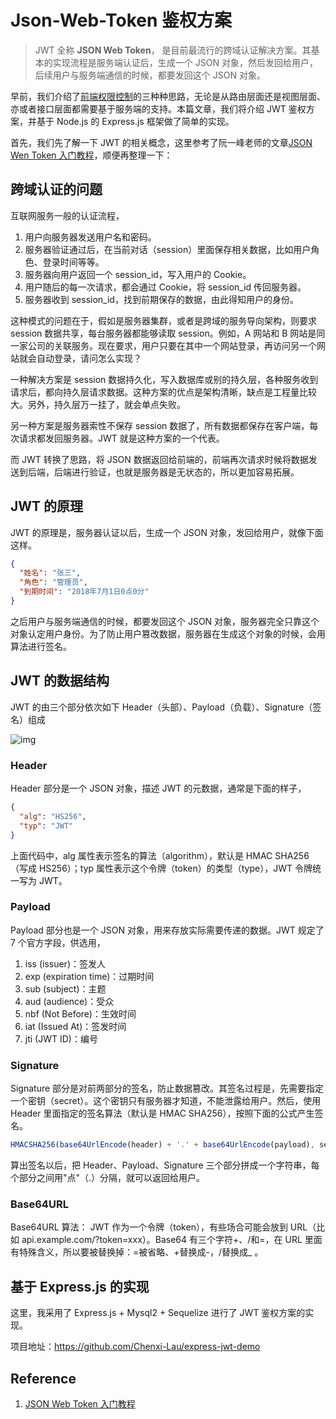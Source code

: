 <!--
 * @Author: 刘晨曦
 * @Date: 2021-03-17 18:39:29
 * @LastEditTime: 2021-03-18 16:53:58
 * @LastEditors: Please set LastEditors
 * @Description: In User Settings Edit
 * @FilePath: \docsify-based-wiki\docs\project\json-web-token.md
-->

# Json-Web-Token 鉴权方案

> JWT 全称 **JSON Web Token**， 是目前最流行的跨域认证解决方案。其基本的实现流程是服务端认证后，生成一个 JSON 对象，然后发回给用户，后续用户与服务端通信的时候，都要发回这个 JSON 对象。

早前，我们介绍了[前端权限控制](https://chenxi-lau.github.io/docsify-based-wiki/#/project/access-control)的三种种思路，无论是从路由层面还是视图层面、亦或者接口层面都需要基于服务端的支持。本篇文章，我们将介绍 JWT 鉴权方案，并基于 Node.js 的 Express.js 框架做了简单的实现。

首先，我们先了解一下 JWT 的相关概念，这里参考了阮一峰老师的文章[JSON Wen Token 入门教程](http://www.ruanyifeng.com/blog/2018/07/json_web_token-tutorial.html)，顺便再整理一下：

## 跨域认证的问题

互联网服务一般的认证流程，

1. 用户向服务器发送用户名和密码。
2. 服务器验证通过后，在当前对话（session）里面保存相关数据，比如用户角色、登录时间等等。
3. 服务器向用户返回一个 session_id，写入用户的 Cookie。
4. 用户随后的每一次请求，都会通过 Cookie，将 session_id 传回服务器。
5. 服务器收到 session_id，找到前期保存的数据，由此得知用户的身份。

这种模式的问题在于，假如是服务器集群，或者是跨域的服务导向架构，则要求 session 数据共享，每台服务器都能够读取 session。例如，A 网站和 B 网站是同一家公司的关联服务。现在要求，用户只要在其中一个网站登录，再访问另一个网站就会自动登录，请问怎么实现？

一种解决方案是 session 数据持久化，写入数据库或别的持久层，各种服务收到请求后，都向持久层请求数据。这种方案的优点是架构清晰，缺点是工程量比较大。另外，持久层万一挂了，就会单点失败。

另一种方案是服务器索性不保存 session 数据了，所有数据都保存在客户端，每次请求都发回服务器。JWT 就是这种方案的一个代表。

而 JWT 转换了思路，将 JSON 数据返回给前端的，前端再次请求时候将数据发送到后端，后端进行验证，也就是服务器是无状态的，所以更加容易拓展。

## JWT 的原理

JWT 的原理是，服务器认证以后，生成一个 JSON 对象，发回给用户，就像下面这样。

```json
{
  "姓名": "张三",
  "角色": "管理员",
  "到期时间": "2018年7月1日0点0分"
}
```

之后用户与服务端通信的时候，都要发回这个 JSON 对象，服务器完全只靠这个对象认定用户身份。为了防止用户篡改数据，服务器在生成这个对象的时候，会用算法进行签名。

## JWT 的数据结构

JWT 的由三个部分依次如下 Header（头部）、Payload（负载）、Signature（签名）组成

![img](https://www.wangbase.com/blogimg/asset/201807/bg2018072303.jpg)

### Header

Header 部分是一个 JSON 对象，描述 JWT 的元数据，通常是下面的样子，

```json
{
  "alg": "HS256",
  "typ": "JWT"
}
```

上面代码中，alg 属性表示签名的算法（algorithm），默认是 HMAC SHA256（写成 HS256）；typ 属性表示这个令牌（token）的类型（type），JWT 令牌统一写为 JWT。

### Payload

Payload 部分也是一个 JSON 对象，用来存放实际需要传递的数据。JWT 规定了 7 个官方字段，供选用，

1. iss (issuer)：签发人
2. exp (expiration time)：过期时间
3. sub (subject)：主题
4. aud (audience)：受众
5. nbf (Not Before)：生效时间
6. iat (Issued At)：签发时间
7. jti (JWT ID)：编号

### Signature

Signature 部分是对前两部分的签名，防止数据篡改。其签名过程是，先需要指定一个密钥（secret）。这个密钥只有服务器才知道，不能泄露给用户。然后，使用 Header 里面指定的签名算法（默认是 HMAC SHA256），按照下面的公式产生签名。

```javascript
HMACSHA256(base64UrlEncode(header) + '.' + base64UrlEncode(payload), secret)
```

算出签名以后，把 Header、Payload、Signature 三个部分拼成一个字符串，每个部分之间用"点"（.）分隔，就可以返回给用户。

### Base64URL

Base64URL 算法： JWT 作为一个令牌（token），有些场合可能会放到 URL（比如 api.example.com/?token=xxx）。Base64 有三个字符+、/和=，在 URL 里面有特殊含义，所以要被替换掉：=被省略、+替换成-，/替换成\_ 。

## 基于 Express.js 的实现

这里，我采用了 Express.js + Mysql2 + Sequelize 进行了 JWT 鉴权方案的实现。

项目地址：https://github.com/Chenxi-Lau/express-jwt-demo

## Reference

1. [JSON Web Token 入门教程](http://www.ruanyifeng.com/blog/2018/07/json_web_token-tutorial.html)
